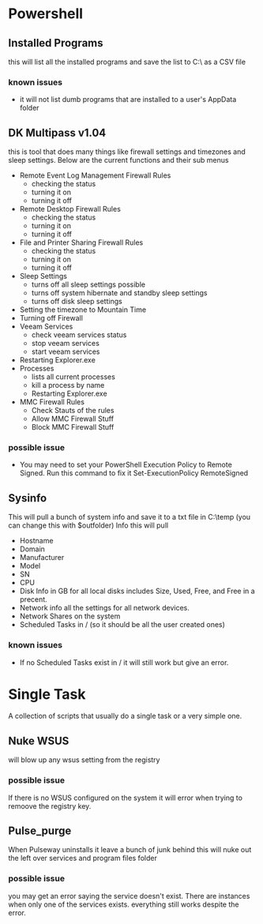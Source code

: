 # Powershell


## Installed Programs
this will list all the installed programs and save the list to C:\ as a CSV file
### known issues
* it will not list dumb programs that are installed to a user's AppData folder

## DK Multipass v1.04
this is tool that does many things like firewall settings and timezones and sleep settings. Below are the current functions and their sub menus
* Remote Event Log Management Firewall Rules
  * checking the status
  * turning it on
  * turning it off
* Remote Desktop Firewall Rules
  * checking the status
  * turning it on
  * turning it off
* File and Printer Sharing Firewall Rules
  * checking the status
  * turning it on
  * turning it off
 * Sleep Settings
   * turns off all sleep settings possible
   * turns off system hibernate and standby sleep settings
   * turns off disk sleep settings
* Setting the timezone to Mountain Time
* Turning off Firewall
* Veeam Services
  * check veeam services status
  * stop veeam services
  * start veeam services
* Restarting Explorer.exe
* Processes
  * lists all current processes
  * kill a process by name
  * Restarting Explorer.exe
* MMC Firewall Rules
  * Check Stauts of the rules
  * Allow MMC Firewall Stuff
  * Block MMC Firewall Stuff
### possible issue
* You may need to set your PowerShell Execution Policy to Remote Signed. Run this command to fix it Set-ExecutionPolicy RemoteSigned

## Sysinfo
This will pull a bunch of system info and save it to a txt file in C:\temp (you can change this with $outfolder)
Info this will pull
* Hostname
* Domain
* Manufacturer
* Model
* SN
* CPU
* Disk Info in GB for all local disks includes Size, Used, Free, and Free in a precent.
* Network info all the settings for all network devices.
* Network Shares on the system
* Scheduled Tasks in / (so it should be all the user created ones)
### known issues
* If no Scheduled Tasks exist in / it will still work but give an error.

# Single Task
A collection of scripts that usually do a single task or a very simple one.

## Nuke WSUS
will blow up any wsus setting from the registry

### possible issue
If there is no WSUS configured on the system it will error when trying to remoove the registry key.


## Pulse_purge
When Pulseway uninstalls it leave a bunch of junk behind this will nuke out the left over services and program files folder

### possible issue
you may get an error saying the service doesn't exist. There are instances when only one of the services exists. everything still works despite the error.
